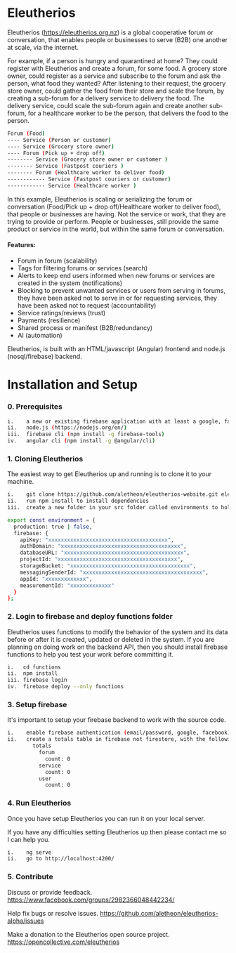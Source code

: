 # Eleutherios

Eleutherios (https://eleutherios.org.nz) is a global cooperative forum or conversation, that enables people or businesses to serve (B2B) one another at scale, via the internet.

For example, if a person is hungry and quarantined at home? They could register with Eleutherios and create a forum, for some food. A grocery store owner, could register as a service and subscribe to the forum and ask the person, what food they wanted? After listening to their request, the grocery store owner, could gather the food from their store and scale the forum, by creating a sub-forum for a delivery service to delivery the food. The delivery service, could scale the sub-forum again and create another sub-forum, for a healthcare worker to be the person, that delivers the food to the person.

```bash
Forum (Food)
---- Service (Person or customer)
---- Service (Grocery store owner)
---- Forum (Pick up + drop off)
-------- Service (Grocery store owner or customer )
-------- Service (Fastpost couriers )
-------- Forum (Healthcare worker to deliver food)
------------ Service (Fastpost couriers or customer)
------------ Service (Healthcare worker )
```

In this example, Eleutherios is scaling or serializing the forum or conversation (Food/Pick up + drop off/Healthcare worker to deliver food), that people or businesses are having.  Not the service or work, that they are trying to provide or perform.  People or businesses, still provide the same product or service in the world, but within the same forum or conversation.

#### Features:

* Forum in forum (scalability)
* Tags for filtering forums or services (search)
* Alerts to keep end users informed when new forums or services are created in the system (notifications)
* Blocking to prevent unwanted services or users from serving in forums, they have been asked not to serve in or for requesting services, they have been asked not to request (accountability)
* Service ratings/reviews (trust)
* Payments (resilience)
* Shared process or manifest (B2B/redundancy)
* AI (automation)

Eleutherios, is built with an HTML/javascript (Angular) frontend and node.js (nosql/firebase) backend.

# Installation and Setup

### 0. Prerequisites

```bash
i.    a new or existing firebase application with at least a google, facebook or email passwordless provider
ii.   node.js (https://nodejs.org/en/)
iii.  firebase cli (npm install -g firebase-tools)
iv.   angular cli (npm install -g @angular/cli)
```

### 1. Cloning Eleutherios

The easiest way to get Eleutherios up and running is to clone it to your machine.

```bash
i.    git clone https://github.com/aletheon/eleutherios-website.git eleutherios-website
ii.   run npm install to install dependencies
iii.  create a new folder in your src folder called environments to hold your environment (environment.prod.ts and environment.ts) variables:
```

```bash
export const environment = {
  production: true | false,
  firebase: {
    apiKey: "xxxxxxxxxxxxxxxxxxxxxxxxxxxxxxxxxxxxxx",
    authDomain: "xxxxxxxxxxxxxxxxxxxxxxxxxxxxxxxxxxxxxx",
    databaseURL: "xxxxxxxxxxxxxxxxxxxxxxxxxxxxxxxxxxxxxx",
    projectId: "xxxxxxxxxxxxxxxxxxxxxxxxxxxxxxxxxxxxxx",
    storageBucket: "xxxxxxxxxxxxxxxxxxxxxxxxxxxxxxxxxxxxxx",
    messagingSenderId: "xxxxxxxxxxxxxxxxxxxxxxxxxxxxxxxxxxxxxx",
    appId: "xxxxxxxxxxxxx",
    measurementId: "xxxxxxxxxxxxx"
  }
};
```

### 2. Login to firebase and deploy functions folder

Eleutherios uses functions to modify the behavior of the system and its data before or after it is created, updated or deleted in the system.  If you are planning on doing work on the backend API, then you should install firebase functions to help you test your work before committing it.

```bash
i.   cd functions
ii.  npm install
iii. firebase login
iv.  firebase deploy --only functions
```

### 3. Setup firebase

It's important to setup your firebase backend to work with the source code.

```bash
i.    enable firebase authentication (email/password, google, facebook)
ii.   create a totals table in firebase not firestore, with the following default structure:
        totals
          forum
            count: 0
          service
            count: 0
          user
            count: 0
```

### 4. Run Eleutherios

Once you have setup Eleutherios you can run it on your local server.

If you have any difficulties setting Eleutherios up then please contact me so I can help you.

```bash
i.    ng serve
ii.   go to http://localhost:4200/
```

### 5. Contribute

Discuss or provide feedback.
https://www.facebook.com/groups/2982366048442234/

Help fix bugs or resolve issues.
https://github.com/aletheon/eleutherios-alpha/issues

Make a donation to the Eleutherios open source project.
https://opencollective.com/eleutherios